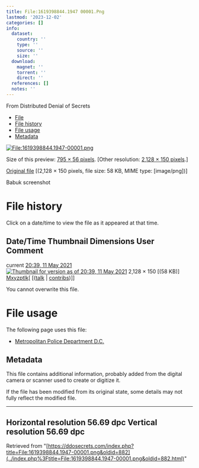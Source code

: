 ```yaml
---
title: File:1619398844.1947 00001.Png
lastmod: '2023-12-02'
categories: []
info:
  dataset:
    country: ''
    type: ''
    source: ''
    size: ''
  download:
    magnet: ''
    torrent: ''
    direct: ''
  references: []
  notes: ''
---
```




From Distributed Denial of Secrets

- [File](./File:1619398844.1947-00001.png.html#file)
- [File history](./File:1619398844.1947-00001.png.html#filehistory)
- [File usage](./File:1619398844.1947-00001.png.html#filelinks)
- [Metadata](./File:1619398844.1947-00001.png.html#metadata)

[![File:1619398844.1947-00001.png](../images/thumb/a/a0/1619398844.1947-00001.png/795px-1619398844.1947-00001.png%3F20210511203950)](../images/a/a0/1619398844.1947-00001.png)

Size of this preview: [795 × 56
pixels](../images/thumb/a/a0/1619398844.1947-00001.png/795px-1619398844.1947-00001.png).
[Other resolution: [2,128 × 150
pixels](../images/a/a0/1619398844.1947-00001.png).]

[Original
file](../images/a/a0/1619398844.1947-00001.png "1619398844.1947-00001.png")
‎[(2,128 × 150 pixels, file size: 58 KB, MIME type:
[image/png])]

Babuk screenshot

# File history

Click on a date/time to view the file as it appeared at that time.

Date/Time Thumbnail Dimensions User Comment
---
current [20:39, 11 May 2021](../images/a/a0/1619398844.1947-00001.png) [![Thumbnail for version as of 20:39, 11 May 2021](../images/thumb/a/a0/1619398844.1947-00001.png/120px-1619398844.1947-00001.png%3F20210511203950)](../images/a/a0/1619398844.1947-00001.png) 2,128 × 150 [(58 KB)] [Mxyzptlk](../index.php%3Ftitle=User:Mxyzptlk&action=edit&redlink=1.html "User:Mxyzptlk (page does not exist)")[ [([talk](../index.php%3Ftitle=User_talk:Mxyzptlk&action=edit&redlink=1.html "User talk:Mxyzptlk (page does not exist)") | [contribs](./Special:Contributions/Mxyzptlk.html "Special:Contributions/Mxyzptlk"))]]

You cannot overwrite this file.

# File usage

The following page uses this file:

- [Metropolitan Police Department
D.C.](Metropolitan_Police_Department_D.C..html "Metropolitan Police Department D.C.")

## Metadata

This file contains additional information, probably added from the
digital camera or scanner used to create or digitize it.

If the file has been modified from its original state, some details may
not fully reflect the modified file.

---
Horizontal resolution 56.69 dpc
Vertical resolution 56.69 dpc
---

Retrieved from
"[https://ddosecrets.com/index.php?title=File:1619398844.1947-00001.png&oldid=882](../index.php%3Ftitle=File:1619398844.1947-00001.png&oldid=882.html)"

